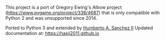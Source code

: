 This project is a port of Gregory Ewing's Albow project (https://www.pygame.org/project/338/4687) that is only
compatible with Python 2 and was unsupported since 2014.

Ported to Python 3 and extended by [Humberto A. Sanchez II](https://www.linkedin.com/in/hasii/)
Updated documentation at:  https://hasii2011.github.io
